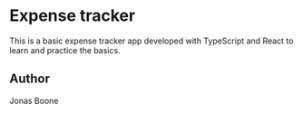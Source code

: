 # Expense tracker

This is a basic expense tracker app developed with TypeScript and React to learn and practice the basics.

## Author
Jonas Boone


